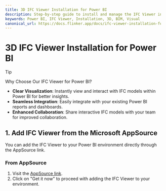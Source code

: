 ```yaml
---
title: 3D IFC Viewer Installation for Power BI
description: Step-by-step guide to install and manage the IFC Viewer in Power BI.
keywords: Power BI, IFC Viewer, Installation, 3D, BIM, Visual
canonical_url: https://docs.flinker.app/docs/ifc-viewer-installation-for-power-bi.html
---
```


# 3D IFC Viewer Installation for Power BI

> [!TIP]  
> Why Choose Our IFC Viewer for Power BI?  
> - **Clear Visualization**: Instantly view and interact with IFC models within Power BI for better insights.  
> - **Seamless Integration**: Easily integrate with your existing Power BI reports and dashboards.  
> - **Enhanced Collaboration**: Share interactive IFC models with your team for improved collaboration.  


## 1. Add IFC Viewer from the Microsoft AppSource

You can add the IFC Viewer to your Power BI environment directly through the AppSource link.

### From AppSource

1. Visit the [AppSource link](https://appsource.microsoft.com/en-us/product/power-bi-visuals/flinkergmbh1644589155747.ifc-viewer).
2. Click on "Get it now" to proceed with adding the IFC Viewer to your environment.